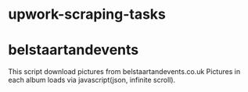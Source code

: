 # upwork-scraping-tasks
<strong><h1>belstaartandevents</h1></strong>
This script download pictures from belstaartandevents.co.uk
Pictures in each album loads via javascript(json, infinite scroll).

